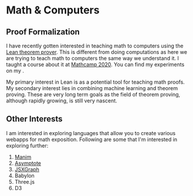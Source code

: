 # Math & Computers

## Proof Formalization

I have recently gotten interested in teaching math to computers using the [Lean theorem prover]. This is different from doing computations as here we are trying to teach math to computers the same way we understand it. I taught a course about it at [Mathcamp 2020]. You can find my experiments on
my [<i id="git-repository-button" class="fa fa-github"></i>](https://github.com/apurvnakade?tab=repositories&q=lean).

My primary interest in Lean is as a potential tool for teaching math proofs. My secondary interest lies in combining machine learning and theorem proving. These are very long term goals as the field of theorem proving, although rapidly growing, is still very nascent.

[lean theorem prover]: https://leanprover-community.github.io/
[mathcamp 2020]: mathcamp.html#lean-at-mc2020
[github]: https://github.com/apurvnakade?tab=repositories&q=lean

## Other Interests

I am interested in exploring languages that allow you to create various webapps for math exposition. Following are some that I'm interested in exploring further:

1. [Manim]
1. [Asymptote]
1. [JSXGraph]
1. Babylon
1. Three.js
1. D3

[manim]: https://github.com/ManimCommunity/manim#readme
[asymptote]: https://asymptote.sourceforge.io/
[jsxgraph]: https://ipesek.github.io/jsxgraphbook/1_introduction.html
